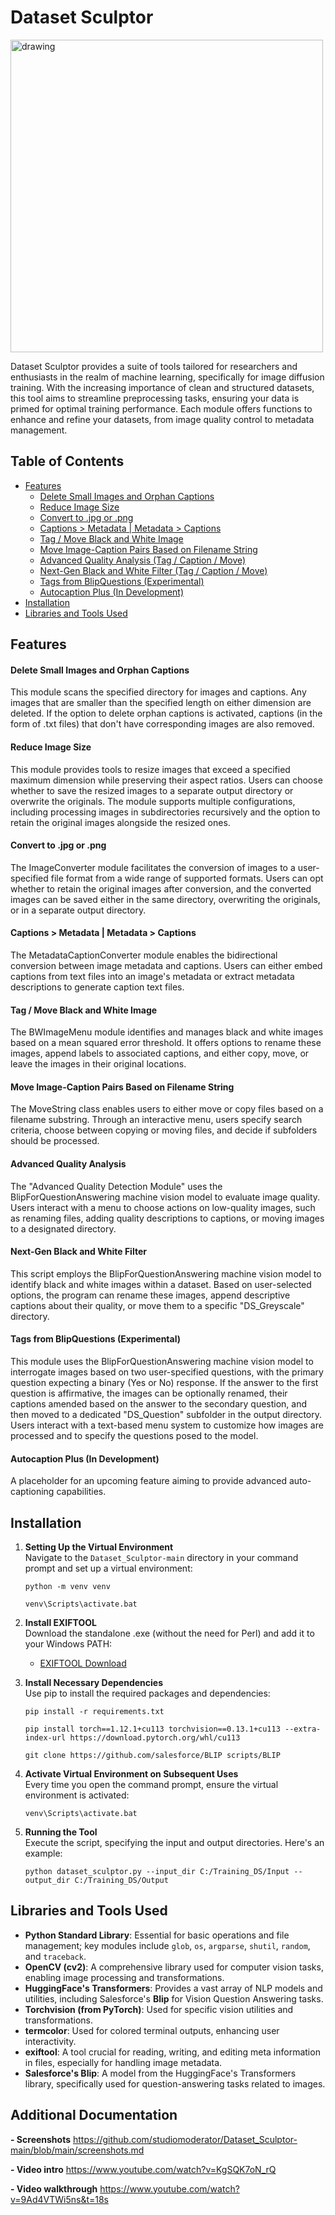 
# Dataset Sculptor 

<img src="https://github.com/studiomoderator/dataset_sculptor/assets/139658962/28ec2453-4deb-4451-b6aa-85891fbf80f0" alt="drawing" width="500"/>

<br> 

Dataset Sculptor provides a suite of tools tailored for researchers and enthusiasts in the realm of machine learning, specifically for image diffusion training. With the increasing importance of clean and structured datasets, this tool aims to streamline preprocessing tasks, ensuring your data is primed for optimal training performance. Each module offers functions to enhance and refine your datasets, from image quality control to metadata management.

## Table of Contents
- [Features](#features)
  - [Delete Small Images and Orphan Captions](#delete-small-images-and-orphan-captions)
  - [Reduce Image Size](#reduce-image-size)
  - [Convert to .jpg or .png](#convert-to-jpg-or-png)
  - [Captions > Metadata | Metadata > Captions](#captions-metadata-metadata-captions)
  - [Tag / Move Black and White Image](#tag-move-black-and-white-image)
  - [Move Image-Caption Pairs Based on Filename String](#move-image-caption-pairs-based-on-filename-string)
  - [Advanced Quality Analysis (Tag / Caption / Move)](#advanced-quality-analysis)
  - [Next-Gen Black and White Filter (Tag / Caption / Move)](#next-gen-black-and-white-filter)
  - [Tags from BlipQuestions (Experimental)](#tags-from-blipquestions)
  - [Autocaption Plus (In Development)](#autocaption-plus)
- [Installation](#installation)
- [Libraries and Tools Used](#libraries-and-tools-used)

## Features

#### Delete Small Images and Orphan Captions
This module scans the specified directory for images and captions. Any images that are smaller than the specified length on either dimension are deleted. If the option to delete orphan captions is activated, captions (in the form of .txt files) that don't have corresponding images are also removed. 
#### Reduce Image Size
This module provides tools to resize images that exceed a specified maximum dimension while preserving their aspect ratios. Users can choose whether to save the resized images to a separate output directory or overwrite the originals. The module supports multiple configurations, including processing images in subdirectories recursively and the option to retain the original images alongside the resized ones.
#### Convert to .jpg or .png
The ImageConverter module facilitates the conversion of images to a user-specified file format from a wide range of supported formats. Users can opt whether to retain the original images after conversion, and the converted images can be saved either in the same directory, overwriting the originals, or in a separate output directory.

#### Captions > Metadata | Metadata > Captions
The MetadataCaptionConverter module enables the bidirectional conversion between image metadata and captions. Users can either embed captions from text files into an image's metadata or extract metadata descriptions to generate caption text files. 

#### Tag / Move Black and White Image
The BWImageMenu module identifies and manages black and white images based on a mean squared error threshold. It offers options to rename these images, append labels to associated captions, and either copy, move, or leave the images in their original locations. 

#### Move Image-Caption Pairs Based on Filename String
The MoveString class enables users to either move or copy files based on a filename substring. Through an interactive menu, users specify search criteria, choose between copying or moving files, and decide if subfolders should be processed. 

#### Advanced Quality Analysis 
The "Advanced Quality Detection Module" uses the BlipForQuestionAnswering machine vision model to evaluate image quality. Users interact with a menu to choose actions on low-quality images, such as renaming files, adding quality descriptions to captions, or moving images to a designated directory.

#### Next-Gen Black and White Filter 
This script employs the BlipForQuestionAnswering machine vision model to identify black and white images within a dataset. Based on user-selected options, the program can rename these images, append descriptive captions about their quality, or move them to a specific "DS_Greyscale" directory. 

#### Tags from BlipQuestions (Experimental)
This module uses the BlipForQuestionAnswering machine vision model to interrogate images based on two user-specified questions, with the primary question expecting a binary (Yes or No) response. If the answer to the first question is affirmative, the images can be optionally renamed, their captions amended based on the answer to the secondary question, and then moved to a dedicated "DS_Question" subfolder in the output directory. Users interact with a text-based menu system to customize how images are processed and to specify the questions posed to the model.

#### Autocaption Plus (In Development)
A placeholder for an upcoming feature aiming to provide advanced auto-captioning capabilities.

## Installation

1. **Setting Up the Virtual Environment**  
   Navigate to the `Dataset_Sculptor-main` directory in your command prompt and set up a virtual environment:
   ```
   python -m venv venv
   ```
   ```
   venv\Scripts\activate.bat
   ```

3. **Install EXIFTOOL**  
   Download the standalone .exe (without the need for Perl) and add it to your Windows PATH:
   - [EXIFTOOL Download](https://exiftool.org/install.html)

4. **Install Necessary Dependencies**  
   Use pip to install the required packages and dependencies:
   ```
   pip install -r requirements.txt
   ```
   ```
   pip install torch==1.12.1+cu113 torchvision==0.13.1+cu113 --extra-index-url https://download.pytorch.org/whl/cu113
   ```
   ```
   git clone https://github.com/salesforce/BLIP scripts/BLIP
   ```

5. **Activate Virtual Environment on Subsequent Uses**  
   Every time you open the command prompt, ensure the virtual environment is activated:
   ```
   venv\Scripts\activate.bat
   ```

6. **Running the Tool**  
   Execute the script, specifying the input and output directories. Here's an example:
   ```
   python dataset_sculptor.py --input_dir C:/Training_DS/Input --output_dir C:/Training_DS/Output
   ```

## Libraries and Tools Used

- **Python Standard Library**: Essential for basic operations and file management; key modules include `glob`, `os`, `argparse`, `shutil`, `random`, and `traceback`.
- **OpenCV (cv2)**: A comprehensive library used for computer vision tasks, enabling image processing and transformations.
- **HuggingFace's Transformers**: Provides a vast array of NLP models and utilities, including Salesforce's **Blip** for Vision Question Answering tasks.
- **Torchvision (from PyTorch)**: Used for specific vision utilities and transformations.
- **termcolor**: Used for colored terminal outputs, enhancing user interactivity.
- **exiftool**: A tool crucial for reading, writing, and editing meta information in files, especially for handling image metadata.
- **Salesforce's Blip**: A model from the HuggingFace's Transformers library, specifically used for question-answering tasks related to images.

## Additional Documentation

**- Screenshots**
https://github.com/studiomoderator/Dataset_Sculptor-main/blob/main/screenshots.md

**- Video intro**
https://www.youtube.com/watch?v=KgSQK7oN_rQ

**- Video walkthrough**
https://www.youtube.com/watch?v=9Ad4VTWi5ns&t=18s



